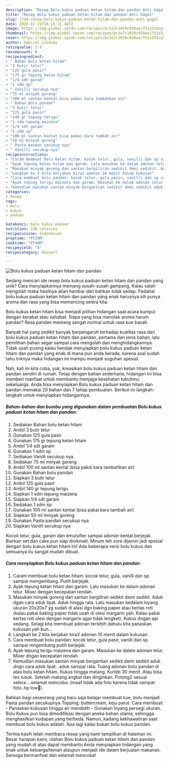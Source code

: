 ```yaml
---
description: "Resep Bolu kukus paduan ketan hitam dan pandan Anti Gagal"
title: "Resep Bolu kukus paduan ketan hitam dan pandan Anti Gagal"
slug: 1739-resep-bolu-kukus-paduan-ketan-hitam-dan-pandan-anti-gagal
date: 2020-12-11T18:15:21.447Z
image: https://img-global.cpcdn.com/recipes/bc3a7c1029c939ae/751x532cq70/bolu-kukus-paduan-ketan-hitam-dan-pandan-foto-resep-utama.jpg
thumbnail: https://img-global.cpcdn.com/recipes/bc3a7c1029c939ae/751x532cq70/bolu-kukus-paduan-ketan-hitam-dan-pandan-foto-resep-utama.jpg
cover: https://img-global.cpcdn.com/recipes/bc3a7c1029c939ae/751x532cq70/bolu-kukus-paduan-ketan-hitam-dan-pandan-foto-resep-utama.jpg
author: Gabriel Lindsey
ratingvalue: 3.4
reviewcount: 8
recipeingredient:
- " Bahan bolu ketan hitam"
- "3 butir telur"
- "125 gula pasir"
- "175 gr tepung ketan hitam"
- "1/4 sdt garam"
- "1 sdm sp"
- " Vanilli secukup nya"
- "75 ml minyak goreng"
- "100 ml santan kental bisa pakai kara tambahkan air"
- " Bahan bolu pandan"
- "3 butir telur"
- "125 gula pasir"
- "140 gr tepung terigu"
- "1 sdm tepung maizena"
- "1/4 sdt garam"
- "1 sdm sp"
- "100 ml santan kental bisa pakai kara tambah air"
- "50 ml minyak goreng"
- " Pasta pandan secukup nya"
- " Vanilli secukup nya"
recipeinstructions:
- "Caram membuat bolu ketan hitam: kocok telur, gula, vanilli dan sp sampai mengembang. Putih berjejak."
- "Ayak tepung ketan hitam dan garam. Lalu masukan ke dalam adonan telur. Mixer dengan kecepatan rendah."
- "Masukan minyak goreng dan santan bergiliran sedikit demi sedikit. Aduk dgan cara aduk lipat. Aduk hingga rata. Lalu masukan kedalam loyang ukuran 20x20x7 yg sudah di alasi dgn baking paper atau kertas roti. (kalau pakai baking paper tidak usah di olesi margarin yah. Kalau pakai kertas roti olesi dengan margarin agar tidak lengket). Kukus dngan api sedang. Selagi kita membuat adonan terlebih dahulu kita panaskan kukusan yah bun..."
- "Langkah ke 2 kita kerjakan kira2 adonan 10 menit dalam kukusan"
- "Cara membuat bolu pandan: kocok telur, gula pasir, vanilli dan sp sampai mngembang putih berjejak"
- "Ayak tepung terigu maizena dan garam. Masukan ke dalam adonan telur. Mixer dngan kecepatan rendah."
- "Kemudian masukan santan minyak bergantian sedikit demi sedikit aduk dngn cara aduk lipat...aduk sampai rata. Tuang adonan bolu pandan di atas bolu ketan hitam. Kukus hingga matang. Kurleb 30 menit. Atau bisa tes tusuk. Setelah matang angkat dan dinginkan. Potong2 sesuai selera....selamat mencoba. (maaf tidak ada foto karena tidak sempat foto..hp low🙏)"
categories:
- Resep
tags:
- bolu
- kukus
- paduan

katakunci: bolu kukus paduan 
nutrition: 138 calories
recipecuisine: Indonesian
preptime: "PT29M"
cooktime: "PT40M"
recipeyield: "4"
recipecategory: Dessert

---
```



![Bolu kukus paduan ketan hitam dan pandan](https://img-global.cpcdn.com/recipes/bc3a7c1029c939ae/751x532cq70/bolu-kukus-paduan-ketan-hitam-dan-pandan-foto-resep-utama.jpg)

Sedang mencari ide resep bolu kukus paduan ketan hitam dan pandan yang unik? Cara menyiapkannya memang susah-susah gampang. Kalau salah mengolah maka hasilnya akan hambar dan bahkan tidak sedap. Padahal bolu kukus paduan ketan hitam dan pandan yang enak harusnya sih punya aroma dan rasa yang bisa memancing selera kita.

Bolu kukus ketan hitam bisa menjadi pilihan hidangan saat acara kumpul dengan kerabat atau sahabat. Siapa yang bisa menolak aroma harum pandan? Rasa pandan memang sangat normal untuk rasa kue basah.

Banyak hal yang sedikit banyak berpengaruh terhadap kualitas rasa dari bolu kukus paduan ketan hitam dan pandan, pertama dari jenis bahan, lalu pemilihan bahan segar sampai cara mengolah dan menghidangkannya. Tidak usah pusing kalau hendak menyiapkan bolu kukus paduan ketan hitam dan pandan yang enak di mana pun anda berada, karena asal sudah tahu triknya maka hidangan ini mampu menjadi suguhan spesial.


Nah, kali ini kita coba, yuk, kreasikan bolu kukus paduan ketan hitam dan pandan sendiri di rumah. Tetap dengan bahan sederhana, hidangan ini bisa memberi manfaat untuk membantu menjaga kesehatan tubuhmu sekeluarga. Anda bisa menyiapkan Bolu kukus paduan ketan hitam dan pandan memakai 20 bahan dan 7 tahap pembuatan. Berikut ini langkah-langkah untuk menyiapkan hidangannya.

<!--inarticleads1-->

##### Bahan-bahan dan bumbu yang digunakan dalam pembuatan Bolu kukus paduan ketan hitam dan pandan:

1. Sediakan  Bahan bolu ketan hitam
1. Ambil 3 butir telur
1. Gunakan 125 gula pasir
1. Gunakan 175 gr tepung ketan hitam
1. Ambil 1/4 sdt garam
1. Gunakan 1 sdm sp
1. Sediakan  Vanilli secukup nya
1. Sediakan 75 ml minyak goreng
1. Ambil 100 ml santan kental (bisa pakai kara tambahkan air)
1. Gunakan  Bahan bolu pandan
1. Siapkan 3 butir telur
1. Ambil 125 gula pasir
1. Ambil 140 gr tepung terigu
1. Siapkan 1 sdm tepung maizena
1. Siapkan 1/4 sdt garam
1. Sediakan 1 sdm sp
1. Gunakan 100 ml santan kental (bisa pakai kara tambah air)
1. Siapkan 50 ml minyak goreng
1. Gunakan  Pasta pandan secukup nya
1. Siapkan  Vanilli secukup nya


Kocok telur, gula, garam dan emulsifier sampai adonan kental berjejak. Biarkan set dan cake pun siap dinikmati. Minum teh sore dijamin jadi spesial dengan bolu kukus ketan hitam ini! Ada beberapa versi bolu kukus dan semuanya itu sangat mudah dibuat. 

<!--inarticleads2-->

##### Cara menyiapkan Bolu kukus paduan ketan hitam dan pandan:

1. Caram membuat bolu ketan hitam: kocok telur, gula, vanilli dan sp sampai mengembang. Putih berjejak.
1. Ayak tepung ketan hitam dan garam. Lalu masukan ke dalam adonan telur. Mixer dengan kecepatan rendah.
1. Masukan minyak goreng dan santan bergiliran sedikit demi sedikit. Aduk dgan cara aduk lipat. Aduk hingga rata. Lalu masukan kedalam loyang ukuran 20x20x7 yg sudah di alasi dgn baking paper atau kertas roti. (kalau pakai baking paper tidak usah di olesi margarin yah. Kalau pakai kertas roti olesi dengan margarin agar tidak lengket). Kukus dngan api sedang. Selagi kita membuat adonan terlebih dahulu kita panaskan kukusan yah bun...
1. Langkah ke 2 kita kerjakan kira2 adonan 10 menit dalam kukusan
1. Cara membuat bolu pandan: kocok telur, gula pasir, vanilli dan sp sampai mngembang putih berjejak
1. Ayak tepung terigu maizena dan garam. Masukan ke dalam adonan telur. Mixer dngan kecepatan rendah.
1. Kemudian masukan santan minyak bergantian sedikit demi sedikit aduk dngn cara aduk lipat...aduk sampai rata. Tuang adonan bolu pandan di atas bolu ketan hitam. Kukus hingga matang. Kurleb 30 menit. Atau bisa tes tusuk. Setelah matang angkat dan dinginkan. Potong2 sesuai selera....selamat mencoba. (maaf tidak ada foto karena tidak sempat foto..hp low🙏)


Bahkan bagi seseorang yang baru saja belajar membuat kue, bolu menjadi Pasta pandan secukupnya Topping: buttercream, keju parut. Cara membuat: - Panaskan kukusan hingga air mendidih - Gunakan loyang persegi ukuran. Bolu Kukus pun bisa dimodifikasi dengan aneka bahan utama, sehingga menghasilkan kudapan yang berbeda. Namun, kadang kekhawatiran saat membuat bolu kukus adalah. Apa lagi kalau bukan bolu kukus pandan. 

Terima kasih telah membaca resep yang kami tampilkan di halaman ini. Besar harapan kami, olahan Bolu kukus paduan ketan hitam dan pandan yang mudah di atas dapat membantu Anda menyiapkan hidangan yang enak untuk keluarga/teman ataupun menjadi ide dalam berjualan makanan. Semoga bermanfaat dan selamat mencoba!
